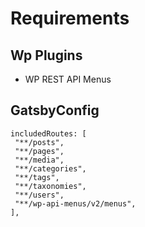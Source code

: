 # Requirements
## Wp Plugins
 - WP REST API Menus
 
 
 ## GatsbyConfig

 ```
 includedRoutes: [
  "**/posts",
  "**/pages",
  "**/media",
  "**/categories",
  "**/tags",
  "**/taxonomies",
  "**/users",
  "**/wp-api-menus/v2/menus",
],
```
